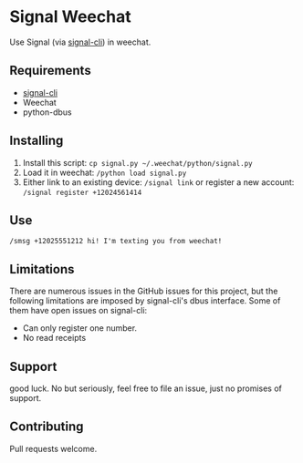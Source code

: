 # Signal Weechat

Use Signal (via [signal-cli](https://github.com/AsamK/signal-cli)) in weechat.

## Requirements

* [signal-cli](https://github.com/AsamK/signal-cli)
* Weechat
* python-dbus


## Installing

1. Install this script: `cp signal.py ~/.weechat/python/signal.py`
2. Load it in weechat: `/python load signal.py`
3. Either link to an existing device: `/signal link` or register a new account: `/signal register +12024561414`


## Use

`/smsg +12025551212 hi! I'm texting you from weechat!`


## Limitations

There are numerous issues in the GitHub issues for this project, but the following limitations are imposed
by signal-cli's dbus interface. Some of them have open issues on signal-cli:

* Can only register one number.
* No read receipts

## Support

good luck. No but seriously, feel free to file an issue, just no promises of support.


## Contributing

Pull requests welcome.
